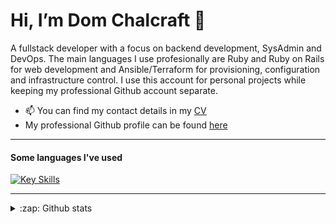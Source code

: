 
# Hi, I’m Dom Chalcraft 👋

A fullstack developer with a focus on backend development, SysAdmin and DevOps. The main languages I use profesionally are Ruby and Ruby on Rails for web development and Ansible/Terraform for provisioning, configuration and infrastructure control. I use this account for personal projects while keeping my professional Github account separate.

- 📫 You can find my contact details in my [CV](https://github.com/domchalcraft/domchalcraft/blob/main/DChalcraftCV.pdf)
- My professional Github profile can be found [here](https://github.com/DChalcraft)

---

#### Some languages I've used

[![Key Skills](https://skillicons.dev/icons?i=ruby,rails,nginx,mysql,postgresql,redis,mongodb,docker,aws,gcp,linux,ansible,git,githubactions,html,css,react,js,ts,bootstrap,matlab,latex&theme=light)](https://skillicons.dev)

---

<details>
<summary>:zap: Github stats</summary>
  <img align="left" alt="Doms Github Stats" src="https://github-readme-stats-ctjt.vercel.app/api?username=domchalcraft&include_all_commits=true)](https://github.com/anuraghazra/github-readme-stats"</>
<summary>:zap: Github streak</summary>
  [![GitHub Streak](https://streak-stats.demolab.com/?user=DenverCoder1)](https://git.io/streak-stats)
</details>



<!---
domchalcraft/domchalcraft is a ✨ special ✨ repository because its `README.md` (this file) appears on your GitHub profile.
You can click the Preview link to take a look at your changes.
--->
